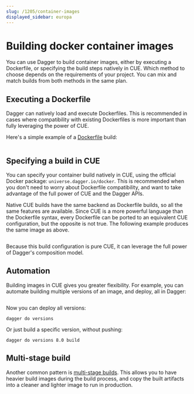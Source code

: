 ```yaml
---
slug: /1205/container-images
displayed_sidebar: europa
---
```


# Building docker container images

You can use Dagger to build container images, either by executing a Dockerfile, or specifying the build steps natively in CUE. Which method to choose depends on the requirements of your project. You can mix and match builds from both methods in the same plan.

## Executing a Dockerfile

Dagger can natively load and execute Dockerfiles. This is recommended in cases where compatibility with existing Dockerfiles is more important than fully leveraging the power of CUE.

 Here's a simple example of a [Dockerfile](https://docs.docker.com/develop/develop-images/dockerfile_best-practices/) build:

```cue file=../tests/core-concepts/container-images/simple/with-dockerfile.cue
```

## Specifying a build in CUE

You can specify your container build natively in CUE, using the official Docker package: `universe.dagger.io/docker`. This is recommended when you don't need to worry about Dockerfile compatibility, and want to take advantage of the full power of CUE and the Dagger APIs.

Native CUE builds have the same backend as Dockerfile builds, so all the same features are available. Since CUE is a more powerful language than the Dockerfile syntax, every Dockerfile can be ported to an equivalent CUE configuration, but the opposite is not true. The following example produces the same image as above.

```cue file=../tests/core-concepts/container-images/simple/build.cue
```

Because this build configuration is pure CUE, it can leverage the full power of Dagger's composition model.

## Automation

Building images in CUE gives you greater flexibility. For example, you can automate building multiple versions of an image, and deploy, all in Dagger:

```cue file=../tests/core-concepts/container-images/template/dagger.cue
```

Now you can deploy all versions:

```shell
dagger do versions
```

Or just build a specific version, without pushing:

```shell
dagger do versions 8.0 build
```

## Multi-stage build

Another common pattern is [multi-stage builds](https://docs.docker.com/develop/develop-images/multistage-build/#use-multi-stage-builds). This allows you to have heavier build images during the build process, and copy the built artifacts into a cleaner and lighter image to run in production.

```cue file=../tests/core-concepts/container-images/multi-stage/dagger.cue
```
